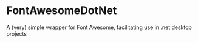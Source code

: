 FontAwesomeDotNet
=================

A (very) simple wrapper for Font Awesome, facilitating use in .net desktop projects
